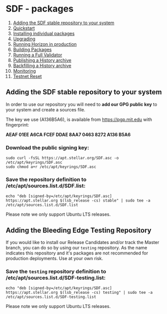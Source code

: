 # SDF - packages
  
1.  [Adding the SDF stable repository to your system](adding-the-sdf-stable-repository-to-your-system.md)
2.  [Quickstart](quickstart.md)
3.  [Installing individual packages](installing-individual-packages.md)
4.  [Upgrading](upgrading.md)
5.  [Running Horizon in production](running-horizon-in-production.md)
6.  [Building Packages](building-packages.md)
7.  [Running a Full Validator](running-a-full-validator.md)
8.  [Publishing a History archive](publishing-a-history-archive.md)
9.  [Backfilling a History archive](backfilling-a-history-archive.md)
10. [Monitoring](monitoring.md)
11. [Testnet Reset](testnet-reset.md)

## Adding the SDF stable repository to your system

In order to use our repository you will need to **add our GPG public key** to your system and create a sources file.

The key we use (A136B5A6), is available from https://pgp.mit.edu with fingerprint:

**AEAF 01EE A6CA FCEF DDAE  8AA7 0463 8272 A136 B5A6**

### Download the public signing key:

```
sudo curl -fsSL https://apt.stellar.org/SDF.asc -o /etc/apt/keyrings/SDF.asc
sudo chmod a+r /etc/apt/keyrings/SDF.asc
```

### Save the repository definition to /etc/apt/sources.list.d/SDF.list:

```
echo "deb [signed-by=/etc/apt/keyrings/SDF.asc] https://apt.stellar.org $(lsb_release -cs) stable" | sudo tee -a /etc/apt/sources.list.d/SDF.list
```

Please note we only support Ubuntu LTS releases.

## Adding the Bleeding Edge Testing Repository

If you would like to install our Release Candidates and/or track the Master branch, you can do so by using our `testing` repository. As the name indicates this repository and it's packages are not recommended for production deployments. Use at your own risk.

### Save the `testing` repository definition to /etc/apt/sources.list.d/SDF-testing.list:

```
echo "deb [signed-by=/etc/apt/keyrings/SDF.asc] https://apt.stellar.org $(lsb_release -cs) testing" | sudo tee -a /etc/apt/sources.list.d/SDF-testing.list
```

Please note we only support Ubuntu LTS releases.

